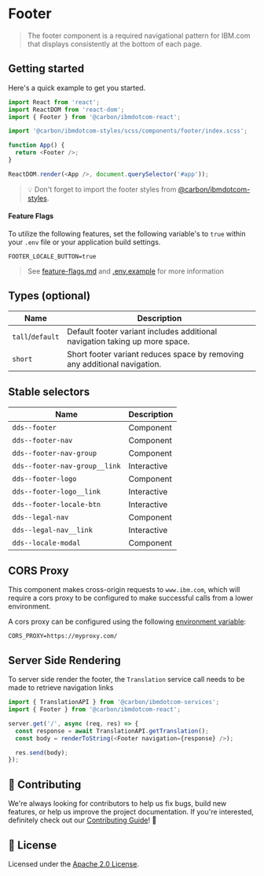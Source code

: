 # Footer

> The footer component is a required navigational pattern for IBM.com that
> displays consistently at the bottom of each page.

## Getting started

Here's a quick example to get you started.

```javascript
import React from 'react';
import ReactDOM from 'react-dom';
import { Footer } from '@carbon/ibmdotcom-react';

import '@carbon/ibmdotcom-styles/scss/components/footer/index.scss';

function App() {
  return <Footer />;
}

ReactDOM.render(<App />, document.querySelector('#app'));
```

> 💡 Don't forget to import the footer styles from
> [@carbon/ibmdotcom-styles](https://github.com/carbon-design-system/ibm-dotcom-library/blob/master/packages/styles).

#### Feature Flags

To utilize the following features, set the following variable's to `true` within
your `.env` file or your application build settings.

```
FOOTER_LOCALE_BUTTON=true
```

> See
> [feature-flags.md](https://github.com/carbon-design-system/ibm-dotcom-library/blob/master/packages/react/docs/feature-flags.md)
> and
> [.env.example](https://github.com/carbon-design-system/ibm-dotcom-library/blob/master/packages/react/.env.example)
> for more information

## Types (optional)

| Name             | Description                                                                 |
| ---------------- | --------------------------------------------------------------------------- |
| `tall`/`default` | Default footer variant includes additional navigation taking up more space. |
| `short`          | Short footer variant reduces space by removing any additional navigation.   |

## Stable selectors

| Name                          | Description |
| ----------------------------- | ----------- |
| `dds--footer`                 | Component   |
| `dds--footer-nav`             | Component   |
| `dds--footer-nav-group`       | Component   |
| `dds--footer-nav-group__link` | Interactive |
| `dds--footer-logo`            | Component   |
| `dds--footer-logo__link`      | Interactive |
| `dds--footer-locale-btn`      | Interactive |
| `dds--legal-nav`              | Component   |
| `dds--legal-nav__link`        | Interactive |
| `dds--locale-modal`           | Component   |

## CORS Proxy

This component makes cross-origin requests to `www.ibm.com`, which will require
a cors proxy to be configured to make successful calls from a lower environment.

A cors proxy can be configured using the following
[environment variable](https://github.com/carbon-design-system/ibm-dotcom-library/blob/master/packages/react/docs/environment-variables.md):

`CORS_PROXY=https://myproxy.com/`

## Server Side Rendering

To server side render the footer, the `Translation` service call needs to be
made to retrieve navigation links

```javascript
import { TranslationAPI } from '@carbon/ibmdotcom-services';
import { Footer } from '@carbon/ibmdotcom-react';

server.get('/', async (req, res) => {
  const response = await TranslationAPI.getTranslation();
  const body = renderToString(<Footer navigation={response} />);

  res.send(body);
});
```

## 🙌 Contributing

We're always looking for contributors to help us fix bugs, build new features,
or help us improve the project documentation. If you're interested, definitely
check out our
[Contributing Guide](https://github.com/carbon-design-system/ibm-dotcom-library/blob/master/.github/CONTRIBUTING.md)!
👀

## 📝 License

Licensed under the
[Apache 2.0 License](https://github.com/carbon-design-system/ibm-dotcom-library/blob/master/LICENSE).
